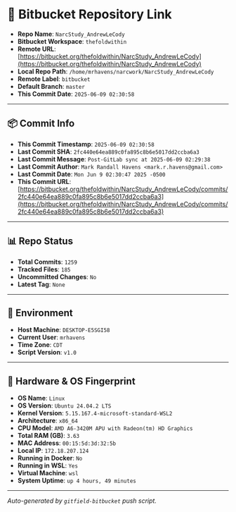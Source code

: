 # 🔗 Bitbucket Repository Link

- **Repo Name**: `NarcStudy_AndrewLeCody`
- **Bitbucket Workspace**: `thefoldwithin`
- **Remote URL**: [https://bitbucket.org/thefoldwithin/NarcStudy_AndrewLeCody](https://bitbucket.org/thefoldwithin/NarcStudy_AndrewLeCody)
- **Local Repo Path**: `/home/mrhavens/narcwork/NarcStudy_AndrewLeCody`
- **Remote Label**: `bitbucket`
- **Default Branch**: `master`
- **This Commit Date**: `2025-06-09 02:30:58`

---

## 📦 Commit Info

- **This Commit Timestamp**: `2025-06-09 02:30:58`
- **Last Commit SHA**: `2fc440e64ea889c0fa895c8b6e5017dd2ccba6a3`
- **Last Commit Message**: `Post-GitLab sync at 2025-06-09 02:29:38`
- **Last Commit Author**: `Mark Randall Havens <mark.r.havens@gmail.com>`
- **Last Commit Date**: `Mon Jun 9 02:30:47 2025 -0500`
- **This Commit URL**: [https://bitbucket.org/thefoldwithin/NarcStudy_AndrewLeCody/commits/2fc440e64ea889c0fa895c8b6e5017dd2ccba6a3](https://bitbucket.org/thefoldwithin/NarcStudy_AndrewLeCody/commits/2fc440e64ea889c0fa895c8b6e5017dd2ccba6a3)

---

## 📊 Repo Status

- **Total Commits**: `1259`
- **Tracked Files**: `185`
- **Uncommitted Changes**: `No`
- **Latest Tag**: `None`

---

## 🧭 Environment

- **Host Machine**: `DESKTOP-E5SGI58`
- **Current User**: `mrhavens`
- **Time Zone**: `CDT`
- **Script Version**: `v1.0`

---

## 🧬 Hardware & OS Fingerprint

- **OS Name**: `Linux`
- **OS Version**: `Ubuntu 24.04.2 LTS`
- **Kernel Version**: `5.15.167.4-microsoft-standard-WSL2`
- **Architecture**: `x86_64`
- **CPU Model**: `AMD A6-3420M APU with Radeon(tm) HD Graphics`
- **Total RAM (GB)**: `3.63`
- **MAC Address**: `00:15:5d:3d:32:5b`
- **Local IP**: `172.18.207.124`
- **Running in Docker**: `No`
- **Running in WSL**: `Yes`
- **Virtual Machine**: `wsl`
- **System Uptime**: `up 4 hours, 49 minutes`

---

_Auto-generated by `gitfield-bitbucket` push script._
